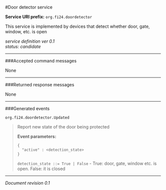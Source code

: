 #Door detector service

**Service URI prefix:**    `org.fi24.doordetector`

This service is implemented by devices that detect whether door, gate, window, etc. is open

*service definition ver 0.1*  
*status: candidate*

---

###Accepted command messages

None

---


###Returned response messages

None

---

###Generated events

`org.fi24.doordetector.Updated`
> Report new state of the door being protected
> 
> **Event parameters:**
>```
>{
>   "active" : <detection_state>
>}
>```
>
>`detection_state ::= True | False` - True: door, gate, window etc. is open. False: it is closed
>





---

*Document revision 0.1*

